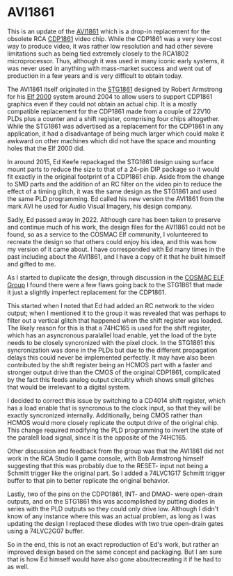 # AVI1861

This is an update of the [AVI1861](http://www.cosmacvip.com/avi1861/avi1861.html) which is a drop-in replacement for the obsolete RCA [CDP1861](http://www.cosmacelf.com/publications/data-sheets/cdp1861.pdf) video chip. While the CDP1861 was a very low-cost way to produce video, it was rather low resolution and had other severe limitations such as being tied extremely closely to the RCA1802 microprocessor. Thus, although it was used in many iconic early systems, it was never used in anything with mass-market success and went out of production in a few years and is very difficult to obtain today.

The AVI1861 itself originated in the [STG1861](http://www.sparetimegizmos.com/Hardware/Elf2K_Accessories.htm#STG1681%20Pixie%20Graphics%20Replacement) designed by Robert Armstrong for his [Elf 2000](http://www.sparetimegizmos.com/Hardware/Elf2K.htm) system around 2004 to allow users to support CDP1861 graphics even if they could not obtain an actual chip. It is a mostly compatible replacement for the CDP1861 made from a couple of 22V10 PLDs plus a counter and a shift register, comprising four chips alltogether. While the STG1861 was advertised as a replacement for the CDP1861 in any application, it had a disadvantage of being much larger which could make it awkward on other machines which did not have the space and mounting holes that the Elf 2000 did.

In around 2015, Ed Keefe repackaged the STG1861 design using surface mount parts to reduce the size to that of a 24-pin DIP package so it would fit exactly in the original footprint of a CDP1861 chip. Aside from the change to SMD parts and the addition of an RC filter on the video pin to reduce the effect of a timing glitch, it was the same design as the STG1861 and used the same PLD programming. Ed called his new version the AVI1861 from the mark AVI he used for Audio Visual Imagery, his design company.

Sadly, Ed passed away in 2022. Although care has been taken to preserve and continue much of his work, the design files for the AVI1861 could not be found, so as a service to the COSMAC Elf community, I volunteered to recreate the design so that others could enjoy his idea, and this was how my version of it came about. I have corresponded with Ed many times in the past including about the AVI1861, and I have a copy of it that he built himself and gifted to me.

As I started to duplicate the design, through discussion in the [COSMAC ELF Group](https://groups.io/g/cosmacelf/) I found there were a few flaws going back to the STG1861 that made it just a slightly imperfect replacement for the CDP1861.

This started when I noted that Ed had added an RC network to the video output; when I mentioned it to the group it was revealed that was perhaps to filter out a vertical glitch that happened when the shift register was loaded. The likely reason for this is that a 74HC165 is used for the shift register, which has an asyncronous paralallel load enable, yet the load of the byte needs to be closely syncronized with the pixel clock. In the STG1861 this syncronization was done in the PLDs but due to the different propagation delays this could never be implemented perfectly. It may have also been contributed by the shift register being an HCMOS part with a faster and stronger output drive than the CMOS of the original CDP1861, complicated by the fact this feeds analog output circuitry which shows small glitches that would be irrelevant to a digital system.

I decided to correct this issue by switching to a CD4014 shift register, which has a load enable that is syncronous to the clock input, so that they will be exactly syncronized internally. Additionally, being CMOS rather than HCMOS would more closely replicate the output drive of the original chip. This change required modifying the PLD programming to invert the state of the paralell load signal, since it is the opposite of the 74HC165.

Other discussion and feedback from the group was that the AVI1861 did not work in the RCA Studio II game console, with Bob Armstrong himself suggesting that this was probably due to the RESET- input not being a Schmitt trigger like the original part. So I added a 74LVC1G17 Schmitt trigger buffer to that pin to better replicate the original behavior.

Lastly, two of the pins on the CDPO1861, INT- and DMAO- were open-drain outputs, and on the STG1861 this was accomplished by putting diodes in series with the PLD outputs so they could only drive low. Although I didn't know of any instance where this was an actual problem, as long as I was updating the design I replaced these diodes with two true open-drain gates using a 74LVC2G07 buffer.

So in the end, this is not an exact reproduction of Ed's work, but rather an improved design based on the same concept and packaging. But I am sure that is how Ed himself would have also gone aboutrecreating it if he had to as well.
